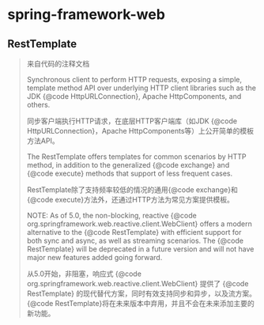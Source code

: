 # spring-framework-web


## RestTemplate


> 来自代码的注释文档
> 
> Synchronous client to perform HTTP requests, exposing a simple, template method API over underlying HTTP client libraries such as the JDK {@code HttpURLConnection}, Apache HttpComponents, and others.
>
> 同步客户端执行HTTP请求，在底层HTTP客户端库（如JDK {@code HttpURLConnection}，Apache HttpComponents等）上公开简单的模板方法API。
>
> The RestTemplate offers templates for common scenarios by HTTP method, in addition to the generalized {@code exchange} and {@code execute} methods that support of less frequent cases.
>
> RestTemplate除了支持频率较低的情况的通用{@code exchange}和{@code execute}方法外，还通过HTTP方法为常见方案提供模板。
>
> NOTE: As of 5.0, the non-blocking, reactive {@code org.springframework.web.reactive.client.WebClient} offers a modern alternative to the {@code RestTemplate} with efficient support for both sync and async, as well as streaming scenarios. The {@code RestTemplate} will be deprecated in a future version and will not have major new features  added going forward.
>
> 从5.0开始，非阻塞，响应式 {@code org.springframework.web.reactive.client.WebClient} 提供了 {@code RestTemplate} 的现代替代方案，同时有效支持同步和异步，以及流方案。 {@code RestTemplate}将在未来版本中弃用，并且不会在未来添加主要的新功能。




